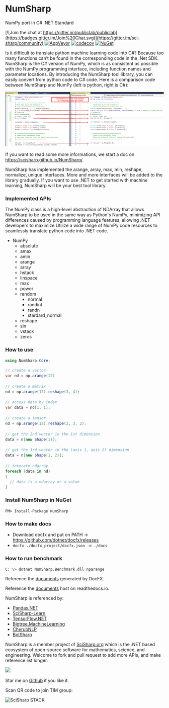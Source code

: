 # NumSharp

NumPy port in C# .NET Standard

[![Join the chat at https://gitter.im/publiclab/publiclab](https://badges.gitter.im/Join%20Chat.svg)](https://gitter.im/sci-sharp/community)
[![AppVeyor](https://ci.appveyor.com/api/projects/status/bmaauxd9rx5lsq9i?svg=true)](https://ci.appveyor.com/project/Haiping-Chen/numsharp)
[![codecov](https://codecov.io/gh/SciSharp/NumSharp/branch/master/graph/badge.svg)](https://codecov.io/gh/SciSharp/NumSharp)
[![NuGet](https://img.shields.io/nuget/dt/NumSharp.svg)](https://www.nuget.org/packages/NumSharp)

Is it difficult to translate python machine learning code into C#? Because too many functions can’t be found in the corresponding code in the .Net SDK. NumSharp is the C# version of NumPy, which is as consistent as possible with the NumPy programming interface, including function names and parameter locations. By introducing the NumSharp tool library, you can easily convert from python code to C# code. Here is a comparison code between NumSharp and NumPy (left is python, right is C#):

![comparision](docfx_project/images/python-csharp-comparision.png)

If you want to read some more informations, we start a doc on https://scisharp.github.io/NumSharp/.

NumSharp has implemented the arange, array, max, min, reshape, normalize, unique interfaces. More and more interfaces will be added to the library gradually. If you want to use .NET to get started with machine learning, NumSharp will be your best tool library.

### Implemented APIs

The NumPy class is a high-level abstraction of NDArray that allows NumSharp to be used in the same way as Python's NumPy, minimizing API differences caused by programming language features, allowing .NET developers to maximize Utilize a wide range of NumPy code resources to seamlessly translate python code into .NET code.

* NumPy
  * absolute
  * amax
  * amin
  * arange
  * array
  * hstack
  * linspace
  * max
  * power
  * random
    * normal
    * randint
    * randn
    * stardard_normal
  * reshape
  * sin
  * vstack
  * zeros
  
### How to use
```cs
using NumSharp.Core;
```
```cs
// create a vector
var nd = np.arange(12)

// create a matrix
nd = np.arange(12).reshape(3, 4);

// access data by index
var data = nd[1, 1];

// create a tensor
nd = np.arange(12).reshape(2, 3, 2);

// get the 2nd vector in the 1st dimension
data = n[new Shape(1)];

// get the 3rd vector in the (axis 1, axis 2) dimension
data = n[new Shape(1, 2)];

// interate ndarray
foreach (data in nd)
{
  // data is a ndarray or a value
}
```

### Install NumSharp in NuGet
```
PM> Install-Package NumSharp
```

### How to make docs
- Download docfx and put on PATH &rarr; https://github.com/dotnet/docfx/releases
- ```docfx ./docfx_project/docfx.json -o ./docs```

### How to run benchmark
```
C: \> dotnet NumSharp.Benchmark.dll nparange
```
Reference the [documents](https://scisharp.github.io/NumSharp) generated by DocFX.

Reference the [documents](https://numsharp.readthedocs.io) host on readthedocs.io.

NumSharp is referenced by:
* [Pandas.NET](https://github.com/SciSharp/Pandas.NET)
* [SciSharp-Learn](https://github.com/SciSharp/scisharp-learn)
* [TensorFlow.NET](https://github.com/SciSharp/TensorFlow.NET)
* [Bigtree.MachineLearning](https://github.com/Oceania2018/Bigtree.MachineLearning)
* [CherubNLP](https://github.com/Oceania2018/CherubNLP)
* [BotSharp](https://github.com/dotnetcore/BotSharp)

NumSharp is a member project of [SciSharp.org](https://github.com/SciSharp) which is the .NET based ecosystem of open-source software for mathematics, science, and engineering.
Welcome to fork and pull request to add more APIs, and make reference list longer.

<img src="https://avatars3.githubusercontent.com/u/44989469?s=200&v=4" width="80">

Star me on [Github](https://gitter.im/sci-sharp/community) if you like it.

Scan QR code to join TIM group:

![SciSharp STACK](https://raw.githubusercontent.com/SciSharp/TensorFlow.NET/master/docs/TIM.jpg)

